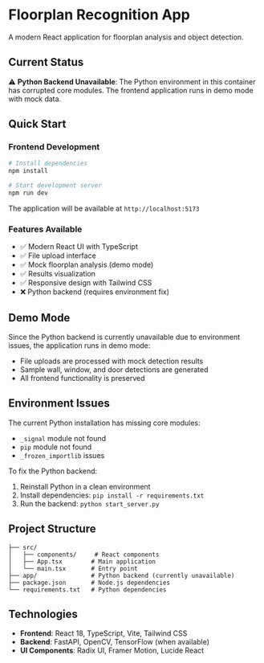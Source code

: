 # Floorplan Recognition App

A modern React application for floorplan analysis and object detection.

## Current Status

⚠️ **Python Backend Unavailable**: The Python environment in this container has corrupted core modules. The frontend application runs in demo mode with mock data.

## Quick Start

### Frontend Development

```bash
# Install dependencies
npm install

# Start development server
npm run dev
```

The application will be available at `http://localhost:5173`

### Features Available

- ✅ Modern React UI with TypeScript
- ✅ File upload interface
- ✅ Mock floorplan analysis (demo mode)
- ✅ Results visualization
- ✅ Responsive design with Tailwind CSS
- ❌ Python backend (requires environment fix)

## Demo Mode

Since the Python backend is currently unavailable due to environment issues, the application runs in demo mode:

- File uploads are processed with mock detection results
- Sample wall, window, and door detections are generated
- All frontend functionality is preserved

## Environment Issues

The current Python installation has missing core modules:
- `_signal` module not found
- `pip` module not found  
- `_frozen_importlib` issues

To fix the Python backend:
1. Reinstall Python in a clean environment
2. Install dependencies: `pip install -r requirements.txt`
3. Run the backend: `python start_server.py`

## Project Structure

```
├── src/
│   ├── components/     # React components
│   ├── App.tsx        # Main application
│   └── main.tsx       # Entry point
├── app/               # Python backend (currently unavailable)
├── package.json       # Node.js dependencies
└── requirements.txt   # Python dependencies
```

## Technologies

- **Frontend**: React 18, TypeScript, Vite, Tailwind CSS
- **Backend**: FastAPI, OpenCV, TensorFlow (when available)
- **UI Components**: Radix UI, Framer Motion, Lucide React